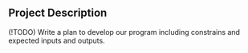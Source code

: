 ## Project Description

(!TODO) Write a plan to develop our program including constrains and expected inputs and outputs.